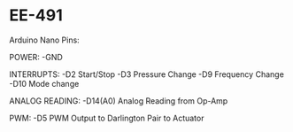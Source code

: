 # EE-491

Arduino Nano Pins:

  POWER:
    -GND
    
  INTERRUPTS:
    -D2 Start/Stop
    -D3 Pressure Change
    -D9 Frequency Change
    -D10 Mode change
    
  ANALOG READING:
    -D14(A0) Analog Reading from Op-Amp
    
  PWM:
    -D5 PWM Output to Darlington Pair to Actuator
